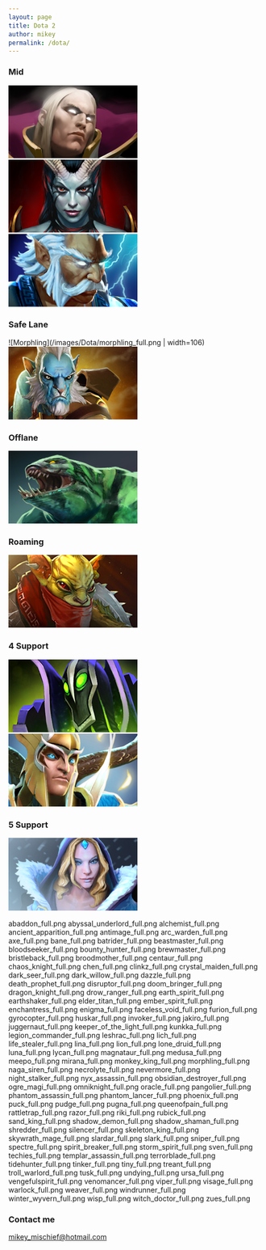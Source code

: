 ```yaml
---
layout: page
title: Dota 2
author: mikey
permalink: /dota/
---
```


### Mid

![Invoker](/images/Dota/invoker_full.png)
![Queen of Pain](/images/Dota/queenofpain_full.png)
![Zeus](/images/Dota/zeus_full.png)

### Safe Lane
![Morphling](/images/Dota/morphling_full.png | width=106)
![Phantom Lancer](/images/Dota/phantom_lancer_full.png)

### Offlane

![Tidehunter](/images/Dota/tidehunter_full.png)

### Roaming

![Bounty Hunter](/images/Dota/bounty_hunter_full.png)

### 4 Support

![Rubick](/images/Dota/rubick_full.png)
![Skywrath Mage](/images/Dota/skywrath_mage_full.png)

### 5 Support

![Crystal Maiden](/images/Dota/crystal_maiden_full.png)



abaddon_full.png
abyssal_underlord_full.png
alchemist_full.png
ancient_apparition_full.png
antimage_full.png
arc_warden_full.png
axe_full.png
bane_full.png
batrider_full.png
beastmaster_full.png
bloodseeker_full.png
bounty_hunter_full.png
brewmaster_full.png
bristleback_full.png
broodmother_full.png
centaur_full.png
chaos_knight_full.png
chen_full.png
clinkz_full.png
crystal_maiden_full.png
dark_seer_full.png
dark_willow_full.png
dazzle_full.png
death_prophet_full.png
disruptor_full.png
doom_bringer_full.png
dragon_knight_full.png
drow_ranger_full.png
earth_spirit_full.png
earthshaker_full.png
elder_titan_full.png
ember_spirit_full.png
enchantress_full.png
enigma_full.png
faceless_void_full.png
furion_full.png
gyrocopter_full.png
huskar_full.png
invoker_full.png
jakiro_full.png
juggernaut_full.png
keeper_of_the_light_full.png
kunkka_full.png
legion_commander_full.png
leshrac_full.png
lich_full.png
life_stealer_full.png
lina_full.png
lion_full.png
lone_druid_full.png
luna_full.png
lycan_full.png
magnataur_full.png
medusa_full.png
meepo_full.png
mirana_full.png
monkey_king_full.png
morphling_full.png
naga_siren_full.png
necrolyte_full.png
nevermore_full.png
night_stalker_full.png
nyx_assassin_full.png
obsidian_destroyer_full.png
ogre_magi_full.png
omniknight_full.png
oracle_full.png
pangolier_full.png
phantom_assassin_full.png
phantom_lancer_full.png
phoenix_full.png
puck_full.png
pudge_full.png
pugna_full.png
queenofpain_full.png
rattletrap_full.png
razor_full.png
riki_full.png
rubick_full.png
sand_king_full.png
shadow_demon_full.png
shadow_shaman_full.png
shredder_full.png
silencer_full.png
skeleton_king_full.png
skywrath_mage_full.png
slardar_full.png
slark_full.png
sniper_full.png
spectre_full.png
spirit_breaker_full.png
storm_spirit_full.png
sven_full.png
techies_full.png
templar_assassin_full.png
terrorblade_full.png
tidehunter_full.png
tinker_full.png
tiny_full.png
treant_full.png
troll_warlord_full.png
tusk_full.png
undying_full.png
ursa_full.png
vengefulspirit_full.png
venomancer_full.png
viper_full.png
visage_full.png
warlock_full.png
weaver_full.png
windrunner_full.png
winter_wyvern_full.png
wisp_full.png
witch_doctor_full.png
zues_full.png



### Contact me

[mikey_mischief@hotmail.com](mailto:mikey_mischief@hotmail.com)
